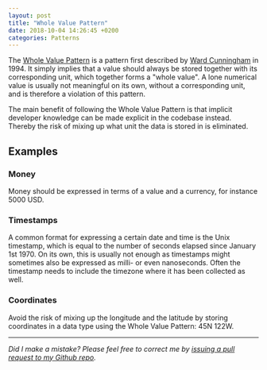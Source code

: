 ```yaml
---
layout: post
title: "Whole Value Pattern"
date: 2018-10-04 14:26:45 +0200
categories: Patterns
---
```


The [Whole Value Pattern](http://c2.com/ppr/checks.html) is a pattern first described by [Ward Cunningham](https://en.wikipedia.org/wiki/Ward_Cunningham) in 1994. It simply implies that a value should always be stored together with its corresponding unit, which together forms a "whole value". A lone numerical value is usually not meaningful on its own, without a corresponding unit, and is therefore a violation of this pattern.

The main benefit of following the Whole Value Pattern is that implicit developer knowledge can be made explicit in the codebase instead. Thereby the risk of mixing up what unit the data is stored in is eliminated.

## Examples
### Money
Money should be expressed in terms of a value and a currency, for instance 5000 USD.

### Timestamps
A common format for expressing a certain date and time is the Unix timestamp, which is equal to the number of seconds elapsed since January 1st 1970. On its own, this is usually not enough as timestamps might sometimes also be expressed as milli- or even nanoseconds. Often the timestamp needs to include the timezone where it has been collected as well.

### Coordinates
Avoid the risk of mixing up the longitude and the latitude by storing coordinates in a data type using the Whole Value Pattern: 45N 122W.

---

*Did I make a mistake? Please feel free to correct me by [issuing a pull request to my Github repo](https://github.com/Sundin/sundin.github.io).*
